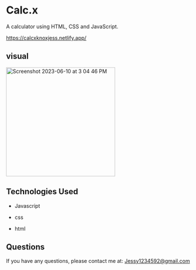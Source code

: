 # Calc.x
A calculator 
using 
HTML, 
CSS 
and JavaScript.


https://calcxknoxjess.netlify.app/

## visual


<img width="297" alt="Screenshot 2023-06-10 at 3 04 46 PM" src="https://github.com/knoxjess/calc.x/assets/110634800/0eea4877-3b53-4693-bf17-353544b34a01">


## Technologies Used

* Javascript

* css

* html


## Questions

If you have any questions, please contact me at: Jessy1234592@gmail.com

